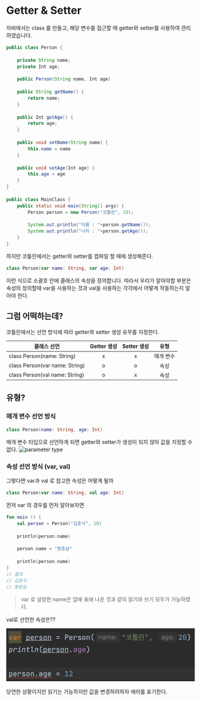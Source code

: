 # Getter & Setter
자바에서는 class 를 만들고, 해당 변수를 접근할 때 getter와 setter를 사용하여 관리하였습니다. 

```java
public class Person {

    private String name;
    private Int age;

    public Person(String name, Int age)

    public String getName() {
        return name;
    }

    public Int getAge() {
        return age;
    }

    public void setName(String name) {
        this.name = name
    }

    public void setAge(Int age) {
        this.age = age
    }
}

public class MainClass {
    public static void main(String[] args) {
        Person person = new Person("코틀린", 19);

        System.out.println("이름 : "+person.getName());
        System.out.println("나이 : "+person.getAge());
    }
}
```

하지만 코틀린에서는 getter와 setter를 컴파일 할 때에 생성해준다.
```kotlin
class Person(var name: String, var age: Int)
```
이런 식으로 소괄호 안에 클래스의 속성을 정의합니다. 따라서 우리가 알아야할 부분은 속성의 정의할때 var을 사용하는 것과 val을 사용하는 각각에서 어떻게 작동하는지 알아야 한다.

## 그럼 어떡하는데?
코틀린에서는 선언 방식에 따라 getter와 setter 생성 유무를 지정한다.

| 클래스 선언 | Getter 생성 | Setter 생성 | 유형 |
| -------- | :----------: | :----------: | :---:  |
| class Person(name: String) | x | x | 매개 변수 |
| class Person(var name: String) | o | o | 속성 |
| class Person(val name: String) | o | x | 속성 |

## 유형?
### 매개 변수 선언 방식
```kotlin
class Person(name: String, age: Int)
```
매개 변수 타입으로 선언하게 되면 getter와 setter가 생성이 되지 않아 값을 지정할 수 없다.
![parameter type](../img/%EC%8A%A4%ED%81%AC%EB%A6%B0%EC%83%B7%202022-08-07%20%EC%98%A4%ED%9B%84%2011.15.01.png)

### 속성 선언 방식 (var, val)
그렇다면 var과 val 로 참고한 속성은 어떻게 될까

```kotlin
class Person(var name: String, val age: Int)
```
먼저 var 의 경우를 먼저 알아보자면

```kotlin
fun main () {
    val person = Person("김춘식", 20)

    println(person.name)

    person.name = "왕춘삼"

    println(person.name)
}
// 결과
// 김춘식
// 왕춘삼
```

> var 로 설정한 name은 앞에 표에 나온 것과 같이 읽기와 쓰기 모두가 가능하였다.

val로 선언한 속성은??

![attribute](../img/attribute.png)

당연한 상황이지만 읽기는 가능하지만 값을 변경하려하자 에러를 표기한다.
